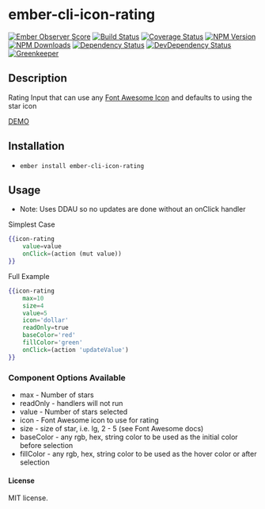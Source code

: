 # ember-cli-icon-rating

[![Ember Observer Score](http://emberobserver.com/badges/ember-cli-icon-rating.svg)](http://emberobserver.com/addons/ember-cli-icon-rating)
[![Build Status](https://travis-ci.org/devotox/ember-cli-icon-rating.svg)](http://travis-ci.org/devotox/ember-cli-icon-rating)
[![Coverage Status](https://coveralls.io/repos/github/devotox/mber-icon-rating/badge.svg)](https://coveralls.io/github/devotox/ember-cli-icon-rating)
[![NPM Version](https://badge.fury.io/js/ember-cli-icon-rating.svg)](http://badge.fury.io/js/ember-cli-icon-rating)
[![NPM Downloads](https://img.shields.io/npm/dm/ember-cli-icon-rating.svg)](https://www.npmjs.org/package/ember-cli-icon-rating)
[![Dependency Status](https://david-dm.org/poetic/ember-cli-icon-rating.svg)](https://david-dm.org/poetic/ember-cli-icon-rating)
[![DevDependency Status](https://david-dm.org/poetic/ember-cli-icon-rating/dev-status.svg)](https://david-dm.org/poetic/ember-cli-icon-rating#info=devDependencies)
[![Greenkeeper](https://badges.greenkeeper.io/devotox/ember-cli-icon-rating.svg)](https://greenkeeper.io/)

## Description
Rating Input that can use any [Font Awesome Icon](http://fontawesome.io/icons/) and defaults to using the star icon

[DEMO](http://devotox.github.io/ember-cli-icon-rating)

## Installation
* `ember install ember-cli-icon-rating`

## Usage
* Note: Uses DDAU so no updates are done without an onClick handler

Simplest Case

```handlebars
{{icon-rating
	value=value
	onClick=(action (mut value))
}}
```

Full Example
```handlebars
{{icon-rating
	max=10
	size=4
	value=5
	icon='dollar'
	readOnly=true
	baseColor='red'
	fillColor='green'
	onClick=(action 'updateValue')
}}
```

### Component Options Available
* max - Number of stars
* readOnly - handlers will not run
* value - Number of stars selected
* icon - Font Awesome icon to use for rating
* size - size of star, i.e. lg, 2 - 5 (see Font Awesome docs)
* baseColor - any rgb, hex, string color to be used as the initial color before selection
* fillColor - any rgb, hex, string color to be used as the hover color or after selection


#### License
MIT license.
